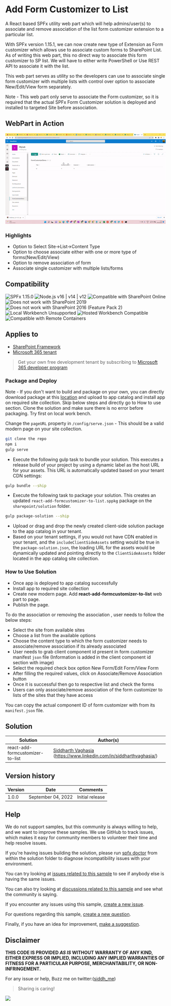 # Add Form Customizer to List

A React based SPFx utility web part which will help admins/user(s) to associate and remove association of the list form customizer extension to a particular list. 

With SPFx version 1.15.1, we can now create new type of Extension as Form customizer which allows use to associate custom forms to SharePoint List.
As of writing this web part, this no direct way to associate this form customizer to SP list. We will have to either write PowerShell or Use REST API to associate it with the list.

This web part serves as utility so the developers can use to associate single form customizer with multiple lists with control over option to associate New/Edit/View form separately.

Note - This web part only serve to associate the Form customizer, so it is required that the actual SPFx Form Customizer solution is deployed and installed to targeted Site before association.

## WebPart in Action

![Web part in action](assets/webpartinaction-form.gif "Webpart in action")

### Highlights

* Option to Select Site->List->Content Type
* Option to choose associate either with one or more type of forms(New/Edit/View)
* Option to remove association of form
* Associate single customizer with multiple lists/forms

## Compatibility

![SPFx 1.15.0](https://img.shields.io/badge/SPFx-1.15.0-green.svg)
![Node.js v16 | v14 | v12](https://img.shields.io/badge/Node.js-v16%20%7C%20v14%20%7C%20v12-green.svg)
![Compatible with SharePoint Online](https://img.shields.io/badge/SharePoint%20Online-Compatible-green.svg)
![Does not work with SharePoint 2019](https://img.shields.io/badge/SharePoint%20Server%202019-Incompatible-red.svg "SharePoint Server 2019 requires SPFx 1.4.1 or lower")
![Does not work with SharePoint 2016 (Feature Pack 2)](https://img.shields.io/badge/SharePoint%20Server%202016%20(Feature%20Pack%202)-Incompatible-red.svg "SharePoint Server 2016 Feature Pack 2 requires SPFx 1.1")
![Local Workbench Unsupported](https://img.shields.io/badge/Local%20Workbench-Unsupported-red.svg "Local workbench is no longer available as of SPFx 1.13 and above")
![Hosted Workbench Compatible](https://img.shields.io/badge/Hosted%20Workbench-Compatible-green.svg)
![Compatible with Remote Containers](https://img.shields.io/badge/Remote%20Containers-Compatible-green.svg)

## Applies to

* [SharePoint Framework](https://docs.microsoft.com/sharepoint/dev/spfx/sharepoint-framework-overview)
* [Microsoft 365 tenant](https://docs.microsoft.com/sharepoint/dev/spfx/set-up-your-development-environment)

> Get your own free development tenant by subscribing to [Microsoft 365 developer program](http://aka.ms/m365devprogram)

### Package and Deploy

Note - If you don't want to build and package on your own, you can directly download package at this [location](https://github.com/siddharth-vaghasia/public-docs/blob/master/react-add-formcustomizer-to-list.sppkg) and upload to app catalog and install app on required site collection. Skip below steps and directly go to How to use section.
Clone the solution and make sure there is no error before packaging. Try first on local work bench.

Change the `pageURL` property in `/config/serve.json` - This should be a valid modern page on your site collection.

```bash
git clone the repo
npm i
gulp serve
```

- Execute the following gulp task to bundle your solution. This executes a release build of your project by using a dynamic label as the host URL for your assets. This URL is automatically updated based on your tenant CDN settings:
  
```bash
gulp bundle --ship
```

- Execute the following task to package your solution. This creates an updated `react-add-formcustomizer-to-list.sppkg` package on the `sharepoint/solution` folder.

```bash
gulp package-solution --ship
```

- Upload or drag and drop the newly created client-side solution package to the app catalog in your tenant.
- Based on your tenant settings, if you would not have CDN enabled in your tenant, and the `includeClientSideAssets` setting would be true in the `package-solution.json`, the loading URL for the assets would be dynamically updated and pointing directly to the `ClientSideAssets` folder located in the app catalog site collection.

### How to Use Solution

* Once app is deployed to app catalog successfully
* Install app to required site collection
* Create new modern page. Add **react-add-formcustomizer-to-list** web part to page. 
* Publish the page.

To do the association or removing the association , user needs to follow the below steps:

* Select the site from available sites
* Choose a list from the available options
* Choose the content type to which the form customizer needs to associate/remove association if its already associated
* User needs to grab client component id present in form customizer manifest `json` file (Information is added in the client component id section with image)
* Select the required check box option New Form/Edit Form/View Form
* After filling the required values, click on Associate/Remove Association button
* Once it is successful then go to respective list and check the forms 
* Users can only associate/remove association of the form customizer to lists of the sites that they have access

You can copy the actual component ID of form customizer with from its `manifest.json` file.

## Solution

Solution|Author(s)
--------|---------
react-add-formcustomizer-to-list | [Siddharth Vaghasia](https://github.com/siddharth-vaghasia) (<https://www.linkedin.com/in/siddharthvaghasia/>)

## Version history

Version|Date|Comments
-------|----|--------
1.0.0|September 04, 2022|Initial release

## Help

We do not support samples, but this community is always willing to help, and we want to improve these samples. We use GitHub to track issues, which makes it easy for  community members to volunteer their time and help resolve issues.

If you're having issues building the solution, please run [spfx doctor](https://pnp.github.io/cli-microsoft365/cmd/spfx/spfx-doctor/) from within the solution folder to diagnose incompatibility issues with your environment.

You can try looking at [issues related to this sample](https://github.com/pnp/sp-dev-fx-webparts/issues?q=label%3A%22sample%3A%20react-add-formcustomizer-to-list%22) to see if anybody else is having the same issues.

You can also try looking at [discussions related to this sample](https://github.com/pnp/sp-dev-fx-webparts/discussions?discussions_q=react-add-formcustomizer-to-list) and see what the community is saying.

If you encounter any issues using this sample, [create a new issue](https://github.com/pnp/sp-dev-fx-webparts/issues/new?assignees=&labels=Needs%3A+Triage+%3Amag%3A%2Ctype%3Abug-suspected%2Csample%3A%20react-add-formcustomizer-to-list&template=bug-report.yml&sample=react-add-formcustomizer-to-list&authors=@siddharth-vaghasia&title=react-add-formcustomizer-to-list%20-%20).

For questions regarding this sample, [create a new question](https://github.com/pnp/sp-dev-fx-webparts/issues/new?assignees=&labels=Needs%3A+Triage+%3Amag%3A%2Ctype%3Aquestion%2Csample%3A%20react-add-formcustomizer-to-list&template=question.yml&sample=react-add-formcustomizer-to-list&authors=@siddharth-vaghasia&title=react-add-formcustomizer-to-list%20-%20).

Finally, if you have an idea for improvement, [make a suggestion](https://github.com/pnp/sp-dev-fx-webparts/issues/new?assignees=&labels=Needs%3A+Triage+%3Amag%3A%2Ctype%3Aenhancement%2Csample%3A%20react-add-formcustomizer-to-list&template=suggestion.yml&sample=react-add-formcustomizer-to-list&authors=@siddharth-vaghasia&title=react-add-formcustomizer-to-list%20-%20).

## Disclaimer

**THIS CODE IS PROVIDED *AS IS* WITHOUT WARRANTY OF ANY KIND, EITHER EXPRESS OR IMPLIED, INCLUDING ANY IMPLIED WARRANTIES OF FITNESS FOR A PARTICULAR PURPOSE, MERCHANTABILITY, OR NON-INFRINGEMENT.**

For any issue or help, Buzz me on twitter:([siddh_me](https://twitter.com/siddh_me/))

> Sharing is caring!

<img src="https://telemetry.sharepointpnp.com/sp-dev-fx-webparts/samples/react-add-formcustomizer-to-list" />
